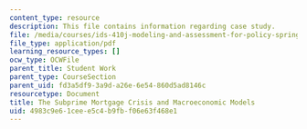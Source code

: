 ```yaml
---
content_type: resource
description: This file contains information regarding case study.
file: /media/courses/ids-410j-modeling-and-assessment-for-policy-spring-2013/4983c9e61ceee5c4b9fbf06e63f468e1_MITESD_864S13_Case_Stdy.pdf
file_type: application/pdf
learning_resource_types: []
ocw_type: OCWFile
parent_title: Student Work
parent_type: CourseSection
parent_uid: fd3a5df9-3a9d-a26e-6e54-860d5ad8146c
resourcetype: Document
title: The Subprime Mortgage Crisis and Macroeconomic Models
uid: 4983c9e6-1cee-e5c4-b9fb-f06e63f468e1
---
```

